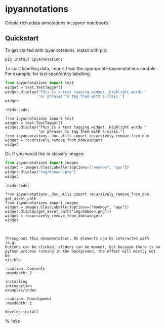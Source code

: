 # ipyannotations

Create rich adata annotations in jupyter notebooks.

## Quickstart

To get started with ipyannotations, install with pip:

```
pip install ipyannotations
```

To start labelling data, import from the appropriate ipyannotations module. For
example, for text span/entity labelling:

```python
from ipyannotations import text
widget = text.TextTagger()
widget.display("This is a text tagging widget. Highlight words "
               "or phrases to tag them with a class.")
widget
```

```{jupyter-execute}
:hide-code:

from ipyannotations import text
widget = text.TextTagger()
widget.display("This is a text tagging widget. Highlight words "
               "or phrases to tag them with a class.")
from ipyannotations._doc_utils import recursively_remove_from_dom
widget = recursively_remove_from_dom(widget)
widget
```

Or, if you would like to classify images:

```python
from ipyannotations import images
widget = images.ClassLabeller(options=["monkey", "ape"])
widget.display("img/baboon.png")
widget
```

```{jupyter-execute}
:hide-code:

from ipyannotations._doc_utils import recursively_remove_from_dom, get_asset_path
from ipyannotations import images
widget = images.ClassLabeller(options=["monkey", "ape"])
widget.display(get_asset_path("img/baboon.png"))
widget = recursively_remove_from_dom(widget)
widget
```

<br/>

```{note}
Throughout this documentation, UI elements can be interacted with (e.g.
buttons can be clicked, sliders can be moved), but because there is no
python process running in the background, the effect will mostly not be
visible.
```

```{toctree}
:caption: Contents
:maxdepth: 2

installing
introduction
examples/index
```

```{toctree}
:caption: Development
:maxdepth: 2

develop-install
```

% links

[jupyter widgets]: https://jupyter.org/widgets.html
[notebook]: https://jupyter-notebook.readthedocs.io/en/latest/
